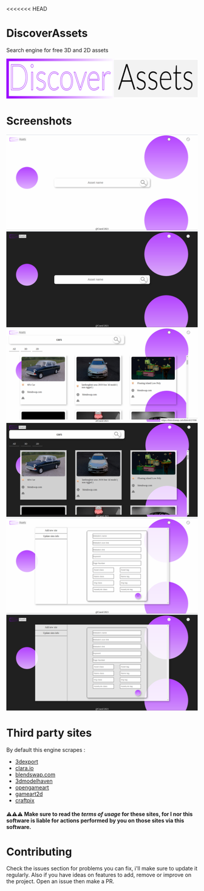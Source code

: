<<<<<<< HEAD
# DiscoverAssets
Search engine for free 3D and 2D assets

![logo](public/img/logo.png)

# Screenshots
![home_light](public/img/home_light.png)
![home_dark](public/img/home_dark.png)
![main_light](public/img/main_light.png)
![main_dark](public/img/main_dark.png)
![settings_light](public/img/settings_light.png)
![settings_dark](public/img/settings_dark.png)

# Third party sites
By default this engine scrapes :

- [3dexport](3dexport.com)
- [clara.io](clara.io)
- [blendswap.com](blendswap.com)
- [3dmodelhaven](3dmodelhaven.com)
- [opengameart](opengameart.org)
- [gameart2d](gameart2d.com)
- [craftpix](craftpix.net)

#### ⚠⚠⚠ Make sure to read the *terms of usage* for these sites, for I nor this software is liable for actions performed by you on those sites via this software.

# Contributing
Check the issues section for problems you can fix, i'll make sure to update it regularly. Also if you have
ideas on features to add, remove or improve on the project. Open an issue then make a PR.